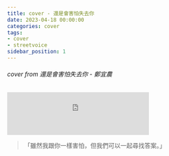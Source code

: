 ```yaml
---
title: cover - 還是會害怕失去你
date: 2023-04-18 00:00:00
categories: cover
tags:
- cover
- streetvoice
sidebar_position: 1
---
```


###### cover from 還是會害怕失去你 - 鄭宜農

<iframe src="https://streetvoice.com/music/embed/?id=613754" width="330" height="100" frameborder="0" marginheight="0" marginwidth="0" scrolling="no"></iframe>


> 「雖然我跟你一樣害怕，但我們可以一起尋找答案。」